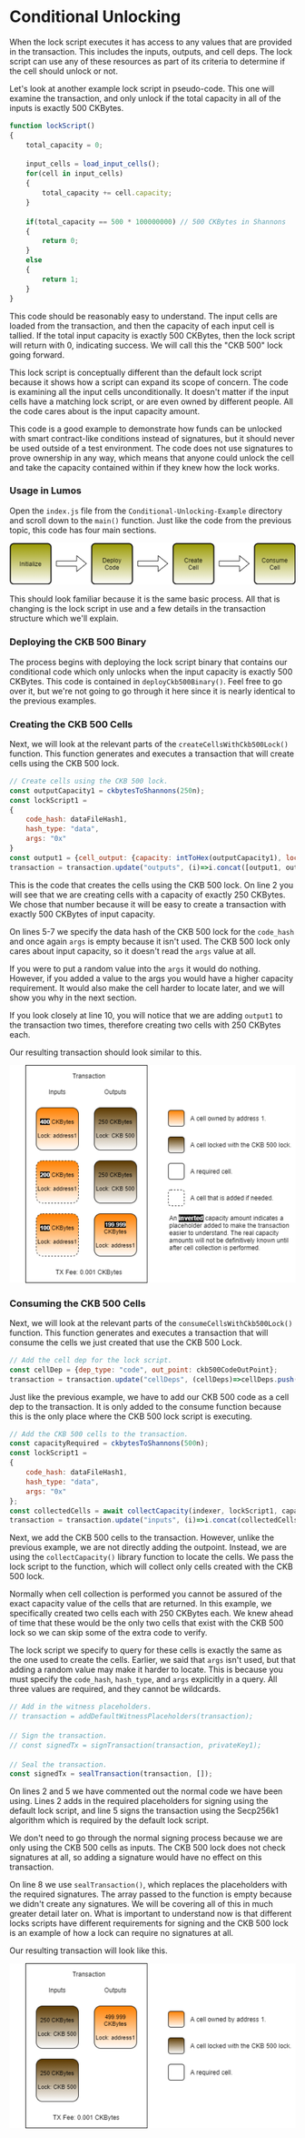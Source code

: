 # Conditional Unlocking

When the lock script executes it has access to any values that are provided in the transaction. This includes the inputs, outputs, and cell deps. The lock script can use any of these resources as part of its criteria to determine if the cell should unlock or not.

Let's look at another example lock script in pseudo-code. This one will examine the transaction, and only unlock if the total capacity in all of the inputs is exactly 500 CKBytes.

```javascript
function lockScript()
{
    total_capacity = 0;
    
    input_cells = load_input_cells();
    for(cell in input_cells)
    {
        total_capacity += cell.capacity;
    }

    if(total_capacity == 500 * 100000000) // 500 CKBytes in Shannons
    {
        return 0;
    }
    else
    {
        return 1;
    }
}
```

This code should be reasonably easy to understand. The input cells are loaded from the transaction, and then the capacity of each input cell is tallied. If the total input capacity is exactly 500 CKBytes, then the lock script will return with 0, indicating success. We will call this the "CKB 500" lock going forward.

This lock script is conceptually different than the default lock script because it shows how a script can expand its scope of concern. The code is examining all the input cells unconditionally. It doesn't matter if the input cells have a matching lock script, or are even owned by different people. All the code cares about is the input capacity amount.

This code is a good example to demonstrate how funds can be unlocked with smart contract-like conditions instead of signatures, but it should never be used outside of a test environment. The code does not use signatures to prove ownership in any way, which means that anyone could unlock the cell and take the capacity contained within if they knew how the lock works.

### Usage in Lumos

Open the `index.js` file from the `Conditional-Unlocking-Example` directory and scroll down to the `main()` function. Just like the code from the previous topic, this code has four main sections.

![](../.gitbook/assets/example-flow.png)

This should look familiar because it is the same basic process. All that is changing is the lock script in use and a few details in the transaction structure which we'll explain.

### Deploying the CKB 500 Binary

The process begins with deploying the lock script binary that contains our conditional code which only unlocks when the input capacity is exactly 500 CKBytes. This code is contained in `deployCkb500Binary()`. Feel free to go over it, but we're not going to go through it here since it is nearly identical to the previous examples.

### Creating the CKB 500 Cells

Next, we will look at the relevant parts of the `createCellsWithCkb500Lock()` function. This function generates and executes a transaction that will create cells using the CKB 500 lock.

```javascript
// Create cells using the CKB 500 lock.
const outputCapacity1 = ckbytesToShannons(250n);
const lockScript1 =
{
    code_hash: dataFileHash1,
    hash_type: "data",
    args: "0x"
}
const output1 = {cell_output: {capacity: intToHex(outputCapacity1), lock: lockScript1, type: null}, data: "0x"};
transaction = transaction.update("outputs", (i)=>i.concat([output1, output1]));
```

This is the code that creates the cells using the CKB 500 lock. On line 2 you will see that we are creating cells with a capacity of exactly 250 CKBytes. We chose that number because it will be easy to create a transaction with exactly 500 CKBytes of input capacity.

On lines 5-7 we specify the data hash of the CKB 500 lock for the `code_hash` and once again `args` is empty because it isn't used. The CKB 500 lock only cares about input capacity, so it doesn't read the `args` value at all.

If you were to put a random value into the `args` it would do nothing. However, if you added a value to the args you would have a higher capacity requirement. It would also make the cell harder to locate later, and we will show you why in the next section.

If you look closely at line 10, you will notice that we are adding `output1` to the transaction two times, therefore creating two cells with 250 CKBytes each.

Our resulting transaction should look similar to this.

![](../.gitbook/assets/create-transaction-structure.png)

### Consuming the CKB 500 Cells

Next, we will look at the relevant parts of the `consumeCellsWithCkb500Lock()` function. This function generates and executes a transaction that will consume the cells we just created that use the CKB 500 Lock.

```javascript
// Add the cell dep for the lock script.
const cellDep = {dep_type: "code", out_point: ckb500CodeOutPoint};
transaction = transaction.update("cellDeps", (cellDeps)=>cellDeps.push(cellDep));
```

Just like the previous example, we have to add our CKB 500 code as a cell dep to the transaction. It is only added to the consume function because this is the only place where the CKB 500 lock script is executing.

```javascript
// Add the CKB 500 cells to the transaction. 
const capacityRequired = ckbytesToShannons(500n);
const lockScript1 =
{
    code_hash: dataFileHash1,
    hash_type: "data",
    args: "0x"
};
const collectedCells = await collectCapacity(indexer, lockScript1, capacityRequired);
transaction = transaction.update("inputs", (i)=>i.concat(collectedCells.inputCells));
```

Next, we add the CKB 500 cells to the transaction. However, unlike the previous example, we are not directly adding the outpoint. Instead, we are using the `collectCapacity()` library function to locate the cells. We pass the lock script to the function, which will collect only cells created with the CKB 500 lock.

Normally when cell collection is performed you cannot be assured of the exact capacity value of the cells that are returned. In this example, we specifically created two cells each with 250 CKBytes each. We knew ahead of time that these would be the only two cells that exist with the CKB 500 lock so we can skip some of the extra code to verify. 

The lock script we specify to query for these cells is exactly the same as the one used to create the cells. Earlier, we said that `args` isn't used, but that adding a random value may make it harder to locate. This is because you must specify the `code_hash`, `hash_type`, and `args` explicitly in a query. All three values are required, and they cannot be wildcards.

```javascript
// Add in the witness placeholders.
// transaction = addDefaultWitnessPlaceholders(transaction);

// Sign the transaction.
// const signedTx = signTransaction(transaction, privateKey1);

// Seal the transaction.
const signedTx = sealTransaction(transaction, []);
```

On lines 2 and 5 we have commented out the normal code we have been using. Lines 2 adds in the required placeholders for signing using the default lock script, and line 5 signs the transaction using the Secp256k1 algorithm which is required by the default lock script.

We don't need to go through the normal signing process because we are only using the CKB 500 cells as inputs. The CKB 500 lock does not check signatures at all, so adding a signature would have no effect on this transaction.

On line 8 we use `sealTransaction()`, which replaces the placeholders with the required signatures. The array passed to the function is empty because we didn't create any signatures. We will be covering all of this in much greater detail later on. What is important to understand now is that different locks scripts have different requirements for signing and the CKB 500 lock is an example of how a lock can require no signatures at all. 

Our resulting transaction will look like this.

![](../.gitbook/assets/consume-transaction-structure.png)



